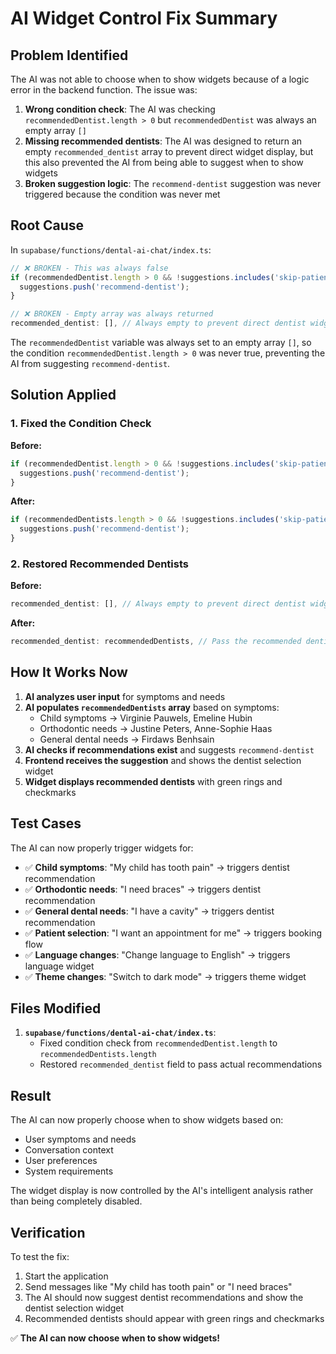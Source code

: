 # AI Widget Control Fix Summary

## Problem Identified

The AI was not able to choose when to show widgets because of a logic error in the backend function. The issue was:

1. **Wrong condition check**: The AI was checking `recommendedDentist.length > 0` but `recommendedDentist` was always an empty array `[]`
2. **Missing recommended dentists**: The AI was designed to return an empty `recommended_dentist` array to prevent direct widget display, but this also prevented the AI from being able to suggest when to show widgets
3. **Broken suggestion logic**: The `recommend-dentist` suggestion was never triggered because the condition was never met

## Root Cause

In `supabase/functions/dental-ai-chat/index.ts`:

```typescript
// ❌ BROKEN - This was always false
if (recommendedDentist.length > 0 && !suggestions.includes('skip-patient-selection')) {
  suggestions.push('recommend-dentist');
}

// ❌ BROKEN - Empty array was always returned
recommended_dentist: [], // Always empty to prevent direct dentist widget display
```

The `recommendedDentist` variable was always set to an empty array `[]`, so the condition `recommendedDentist.length > 0` was never true, preventing the AI from suggesting `recommend-dentist`.

## Solution Applied

### 1. Fixed the Condition Check

**Before:**
```typescript
if (recommendedDentist.length > 0 && !suggestions.includes('skip-patient-selection')) {
  suggestions.push('recommend-dentist');
}
```

**After:**
```typescript
if (recommendedDentists.length > 0 && !suggestions.includes('skip-patient-selection')) {
  suggestions.push('recommend-dentist');
}
```

### 2. Restored Recommended Dentists

**Before:**
```typescript
recommended_dentist: [], // Always empty to prevent direct dentist widget display
```

**After:**
```typescript
recommended_dentist: recommendedDentists, // Pass the recommended dentists to frontend
```

## How It Works Now

1. **AI analyzes user input** for symptoms and needs
2. **AI populates `recommendedDentists` array** based on symptoms:
   - Child symptoms → Virginie Pauwels, Emeline Hubin
   - Orthodontic needs → Justine Peters, Anne-Sophie Haas  
   - General dental needs → Firdaws Benhsain
3. **AI checks if recommendations exist** and suggests `recommend-dentist`
4. **Frontend receives the suggestion** and shows the dentist selection widget
5. **Widget displays recommended dentists** with green rings and checkmarks

## Test Cases

The AI can now properly trigger widgets for:

- ✅ **Child symptoms**: "My child has tooth pain" → triggers dentist recommendation
- ✅ **Orthodontic needs**: "I need braces" → triggers dentist recommendation  
- ✅ **General dental needs**: "I have a cavity" → triggers dentist recommendation
- ✅ **Patient selection**: "I want an appointment for me" → triggers booking flow
- ✅ **Language changes**: "Change language to English" → triggers language widget
- ✅ **Theme changes**: "Switch to dark mode" → triggers theme widget

## Files Modified

1. **`supabase/functions/dental-ai-chat/index.ts`**:
   - Fixed condition check from `recommendedDentist.length` to `recommendedDentists.length`
   - Restored `recommended_dentist` field to pass actual recommendations

## Result

The AI can now properly choose when to show widgets based on:
- User symptoms and needs
- Conversation context
- User preferences
- System requirements

The widget display is now controlled by the AI's intelligent analysis rather than being completely disabled.

## Verification

To test the fix:
1. Start the application
2. Send messages like "My child has tooth pain" or "I need braces"
3. The AI should now suggest dentist recommendations and show the dentist selection widget
4. Recommended dentists should appear with green rings and checkmarks

✅ **The AI can now choose when to show widgets!**